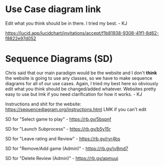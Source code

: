 
# Use Case diagram link
Edit what you think should be in there. I tried my best. - KJ

https://lucid.app/lucidchart/invitations/accept/f1b81938-9308-41f1-8d62-f8822e97d052


# Sequence Diagrams (SD)

Chris said that our main paradigm would be the website and I don't **think** the website is going to use any classes, so we have to make
sequence diagrams for all of our use cases. Again, I tried my best here so obviously edit what you think should be changed/added whatever. Websites pretty easy to use but lmk if you need clarification for how it works. - KJ

Instructions and shit for the website: https://sequencediagram.org/instructions.html
LMK if you can't edit

SD for "Select game to play" - https://rb.gy/5bspnf


SD for "Launch Subprocess" - https://rb.gy/b5y15r


SD for "Leave rating and Review" - https://rb.gy/rvr4bs


SD for "Remove/Add game (Admin)" - https://rb.gy/jv8md7


SD for "Delete Review (Admin)" - https://rb.gy/apmuuj


